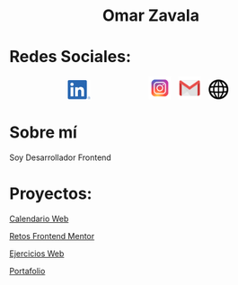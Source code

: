 <h1 align="center"> Omar Zavala </h1>

# Redes Sociales:

<div align="center">
    <a href="https://www.linkedin.com/in/omar-zavala-ugarte/"><img src="./imgs/Linkedin-color.png" width="40" style="padding: 0 100px 0 0;"></a>
    <a href="https://www.instagram.com/omar.zavala0/"><img src="./imgs/instagram-color.svg" width="40" style="margin: 0 10px 0 0;"></a>
    <a href="mailto:influencia.x.94@gmail.com"><img src="./imgs/gmail-color.png" width="40" style="margin: 0 10px 0 0;"></a>
    <a href="https://omar-zavala.xyz/"><img src="./imgs/web-black.svg" width="35" style="margin: 0 10px 0 0;"></a>
</div>

# Sobre mí

Soy Desarrollador Frontend

# Proyectos:

[Calendario Web](https://mangostar1.github.io/Calendar/)

[Retos Frontend Mentor](https://mangostar1.github.io/Frontend_mentor/index.html)

[Ejercicios Web](https://ejercicios-web.netlify.app/)

[Portafolio](https://omar-zavala.xyz/)
